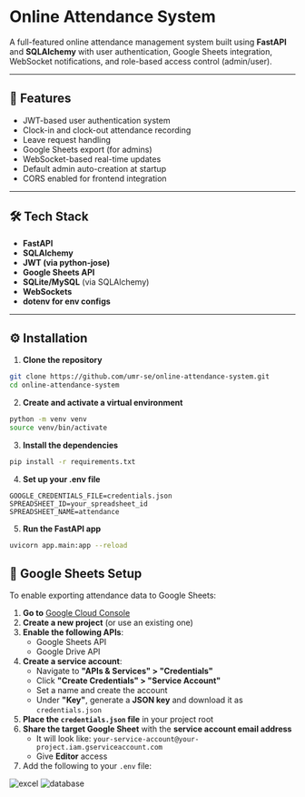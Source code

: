 # Online Attendance System

A full-featured online attendance management system built using **FastAPI** and **SQLAlchemy** with user authentication, Google Sheets integration, WebSocket notifications, and role-based access control (admin/user).

---

## 🚀 Features

- JWT-based user authentication system
- Clock-in and clock-out attendance recording
- Leave request handling
- Google Sheets export (for admins)
- WebSocket-based real-time updates
- Default admin auto-creation at startup
- CORS enabled for frontend integration

---

## 🛠️ Tech Stack

- **FastAPI**
- **SQLAlchemy**
- **JWT (via python-jose)**
- **Google Sheets API**
- **SQLite/MySQL** (via SQLAlchemy)
- **WebSockets**
- **dotenv for env configs**

---

## ⚙️ Installation

1. **Clone the repository**

```bash
git clone https://github.com/umr-se/online-attendance-system.git
cd online-attendance-system
```

2. **Create and activate a virtual environment**

```bash
python -m venv venv
source venv/bin/activate
```

3. **Install the dependencies**

```bash
pip install -r requirements.txt
```

4. **Set up your .env file**

```
GOOGLE_CREDENTIALS_FILE=credentials.json
SPREADSHEET_ID=your_spreadsheet_id
SPREADSHEET_NAME=attendance
```


5. **Run the FastAPI app**

```bash
uvicorn app.main:app --reload
```

## 📝 Google Sheets Setup

To enable exporting attendance data to Google Sheets:

1. **Go to** [Google Cloud Console](https://console.cloud.google.com/)
2. **Create a new project** (or use an existing one)
3. **Enable the following APIs**:
   - Google Sheets API
   - Google Drive API
4. **Create a service account**:
   - Navigate to **"APIs & Services" > "Credentials"**
   - Click **"Create Credentials" > "Service Account"**
   - Set a name and create the account
   - Under **"Key"**, generate a **JSON key** and download it as `credentials.json`
5. **Place the `credentials.json` file** in your project root
6. **Share the target Google Sheet** with the **service account email address**
   - It will look like: `your-service-account@your-project.iam.gserviceaccount.com`
   - Give **Editor** access
7. Add the following to your `.env` file:
   
![excel](https://github.com/user-attachments/assets/2e05ddf3-1f1a-4292-bf2d-a5f1834f40c5)
![database](https://github.com/user-attachments/assets/6aea7504-84b3-4997-a6ee-02680ec6f4c6)


